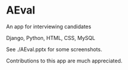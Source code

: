 # AEval
An app for interviewing candidates

Django, Python, HTML, CSS, MySQL

See ./AEval.pptx for some screenshots.

Contributions to this app are much appreciated.
